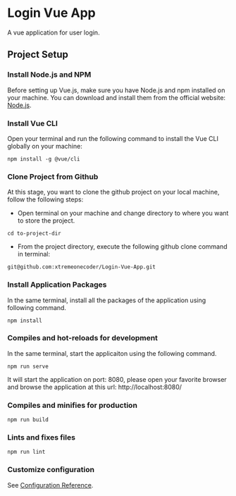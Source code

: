 # Login Vue App

A vue application for user login.

## Project Setup

### Install Node.js and NPM

Before setting up Vue.js, make sure you have Node.js and npm installed on your machine. You can download and install them from the official website: [Node.js](https://nodejs.org/).

### Install Vue CLI

Open your terminal and run the following command to install the Vue CLI globally on your machine:

```
npm install -g @vue/cli
```

### Clone Project from Github

At this stage, you want to clone the github project on your local machine, follow the following steps:

- Open terminal on your machine and change directory to where you want to store the project.

```
cd to-project-dir
```

- From the project directory, execute the following github clone command in terminal:

```
git@github.com:xtremeonecoder/Login-Vue-App.git
```

### Install Application Packages

In the same terminal, install all the packages of the application using following command.

```
npm install
```

### Compiles and hot-reloads for development

In the same terminal, start the applicaiton using the following command.

```
npm run serve
```

It will start the application on port: 8080, please open your favorite browser and browse the application at this url: http://localhost:8080/

### Compiles and minifies for production

```
npm run build
```

### Lints and fixes files

```
npm run lint
```

### Customize configuration

See [Configuration Reference](https://cli.vuejs.org/config/).
